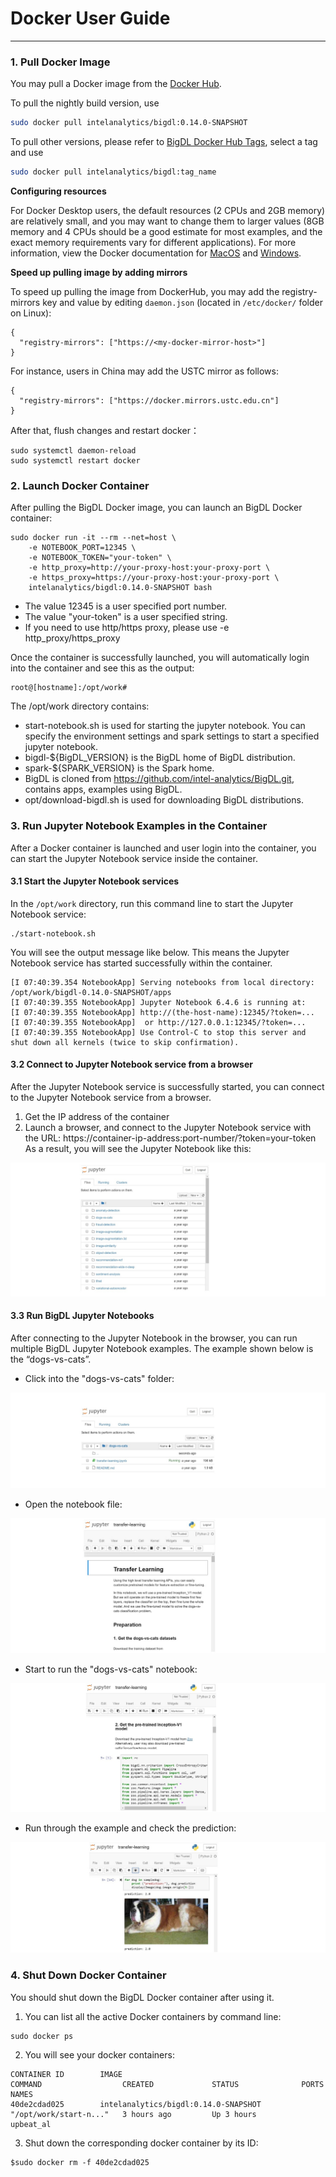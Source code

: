 # Docker User Guide

---

### **1. Pull Docker Image**

You may pull a Docker image from the  [Docker Hub](https://hub.docker.com/r/intelanalytics/bigdl/tags).

To pull the nightly build version, use
```bash
sudo docker pull intelanalytics/bigdl:0.14.0-SNAPSHOT
```

To pull other versions, please refer to [BigDL Docker Hub Tags](https://hub.docker.com/r/intelanalytics/bigdl/tags?page=1&ordering=last_updated), select a tag and use
```bash
sudo docker pull intelanalytics/bigdl:tag_name
```

**Configuring resources**

For Docker Desktop users, the default resources (2 CPUs and 2GB memory) are relatively small, and you may want to change them to larger values (8GB memory and 4 CPUs should be a good estimate for most examples, and the exact memory requirements vary for different applications). For more information, view the Docker documentation for [MacOS](https://docs.docker.com/docker-for-mac/#resources) and [Windows](https://docs.docker.com/docker-for-windows/#resources).

**Speed up pulling image by adding mirrors**

To speed up pulling the image from DockerHub, you may add the registry-mirrors key and value by editing `daemon.json` (located in `/etc/docker/` folder on Linux):
```
{
  "registry-mirrors": ["https://<my-docker-mirror-host>"]
}
```
For instance, users in China may add the USTC mirror as follows:
```
{
  "registry-mirrors": ["https://docker.mirrors.ustc.edu.cn"]
}
```


After that, flush changes and restart docker：

```
sudo systemctl daemon-reload
sudo systemctl restart docker
```

### **2. Launch Docker Container**

After pulling the BigDL Docker image, you can launch an BigDL Docker container:
```
sudo docker run -it --rm --net=host \
    -e NOTEBOOK_PORT=12345 \
    -e NOTEBOOK_TOKEN="your-token" \
    -e http_proxy=http://your-proxy-host:your-proxy-port \
    -e https_proxy=https://your-proxy-host:your-proxy-port \
    intelanalytics/bigdl:0.14.0-SNAPSHOT bash
```

* The value 12345 is a user specified port number.
* The value "your-token" is a user specified string.
* If you need to use http/https proxy, please use -e http_proxy/https_proxy

Once the container is successfully launched, you will automatically login into the container and see this as the output:
```
root@[hostname]:/opt/work#
```

The /opt/work directory contains:

* start-notebook.sh is used for starting the jupyter notebook. You can specify the environment settings and spark settings to start a specified jupyter notebook.
* bigdl-${BigDL_VERSION} is the BigDL home of BigDL distribution.
* spark-${SPARK_VERSION} is the Spark home.
* BigDL is cloned from https://github.com/intel-analytics/BigDL.git, contains apps, examples using BigDL.
* opt/download-bigdl.sh is used for downloading BigDL distributions.

### **3. Run Jupyter Notebook Examples in the Container**

After a Docker container is launched and user login into the container, you can start the Jupyter Notebook service inside the container.

#### **3.1 Start the Jupyter Notebook services**

In the `/opt/work` directory, run this command line to start the Jupyter Notebook service:
```
./start-notebook.sh
```

You will see the output message like below. This means the Jupyter Notebook service has started successfully within the container.
```
[I 07:40:39.354 NotebookApp] Serving notebooks from local directory: /opt/work/bigdl-0.14.0-SNAPSHOT/apps
[I 07:40:39.355 NotebookApp] Jupyter Notebook 6.4.6 is running at:
[I 07:40:39.355 NotebookApp] http://(the-host-name):12345/?token=...
[I 07:40:39.355 NotebookApp]  or http://127.0.0.1:12345/?token=...
[I 07:40:39.355 NotebookApp] Use Control-C to stop this server and shut down all kernels (twice to skip confirmation).
```

#### **3.2 Connect to Jupyter Notebook service from a browser**

After the Jupyter Notebook service is successfully started, you can connect to the Jupyter Notebook service from a browser.

1. Get the IP address of the container
2. Launch a browser, and connect to the Jupyter Notebook service with the URL: https://container-ip-address:port-number/?token=your-token
As a result, you will see the Jupyter Notebook like this:

![](images/notebook1.jpg)

#### **3.3 Run BigDL Jupyter Notebooks**

After connecting to the Jupyter Notebook in the browser, you can run multiple BigDL Jupyter Notebook examples. The example shown below is the “dogs-vs-cats”.

* Click into the "dogs-vs-cats" folder:

![](images/notebook2.jpg)

* Open the notebook file:

![](images/notebook3.jpg)

* Start to run the "dogs-vs-cats" notebook:

![](images/notebook4.jpg)

* Run through the example and check the prediction:

![](images/notebook5.jpg)

### **4. Shut Down Docker Container**

You should shut down the BigDL Docker container after using it.

1. You can list all the active Docker containers by command line:
```
sudo docker ps
```

2. You will see your docker containers:
```
CONTAINER ID        IMAGE                                        COMMAND                  CREATED             STATUS              PORTS               NAMES
40de2cdad025        intelanalytics/bigdl:0.14.0-SNAPSHOT         "/opt/work/start-n..."   3 hours ago         Up 3 hours                              upbeat_al
```

3. Shut down the corresponding docker container by its ID:
```
$sudo docker rm -f 40de2cdad025
```
